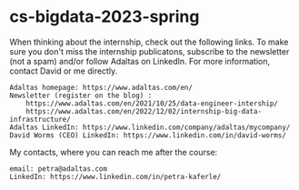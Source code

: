 # cs-bigdata-2023-spring

When thinking about the internship, check out the following links. To make sure you don't miss the internship publicatons, subscribe to the newsletter (not a spam) and/or follow Adaltas on LinkedIn. For more information, contact David or me directly.

    Adaltas homepage: https://www.adaltas.com/en/
    Newsletter (register on the blog) :
        https://www.adaltas.com/en/2021/10/25/data-engineer-intership/
        https://www.adaltas.com/en/2022/12/02/internship-big-data-infrastructure/
    Adaltas LinkedIn: https://www.linkedin.com/company/adaltas/mycompany/
    David Worms (CEO) LinkedIn: https://www.linkedin.com/in/david-worms/

My contacts, where you can reach me after the course:

    email: petra@adaltas.com
    LinkedIn: https://www.linkedin.com/in/petra-kaferle/
